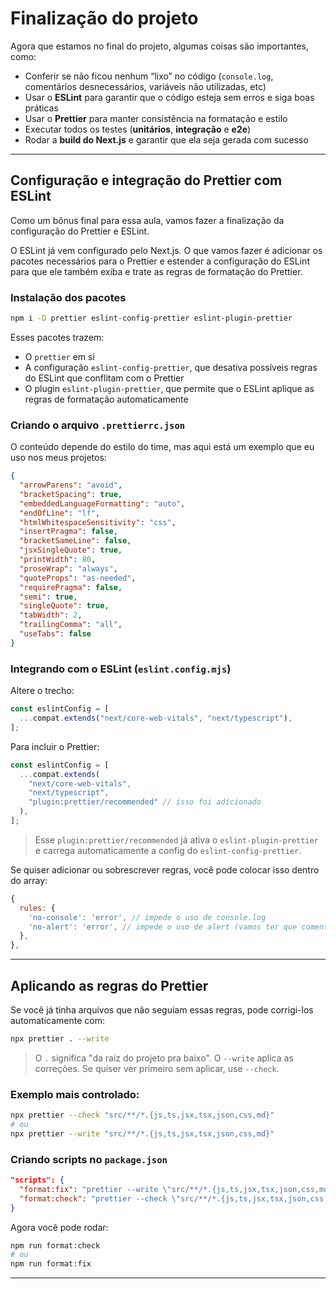 # Finalização do projeto

Agora que estamos no final do projeto, algumas coisas são importantes, como:

- Conferir se não ficou nenhum “lixo” no código (`console.log`, comentários
  desnecessários, variáveis não utilizadas, etc)
- Usar o **ESLint** para garantir que o código esteja sem erros e siga boas
  práticas
- Usar o **Prettier** para manter consistência na formatação e estilo
- Executar todos os testes (**unitários**, **integração** e **e2e**)
- Rodar a **build do Next.js** e garantir que ela seja gerada com sucesso

---

## Configuração e integração do Prettier com ESLint

Como um bônus final para essa aula, vamos fazer a finalização da configuração do
Prettier e ESLint.

O ESLint já vem configurado pelo Next.js. O que vamos fazer é adicionar os
pacotes necessários para o Prettier e estender a configuração do ESLint para que
ele também exiba e trate as regras de formatação do Prettier.

### Instalação dos pacotes

```sh
npm i -D prettier eslint-config-prettier eslint-plugin-prettier
```

Esses pacotes trazem:

- O `prettier` em si
- A configuração `eslint-config-prettier`, que desativa possíveis regras do
  ESLint que conflitam com o Prettier
- O plugin `eslint-plugin-prettier`, que permite que o ESLint aplique as regras
  de formatação automaticamente

### Criando o arquivo `.prettierrc.json`

O conteúdo depende do estilo do time, mas aqui está um exemplo que eu uso nos
meus projetos:

```json
{
  "arrowParens": "avoid",
  "bracketSpacing": true,
  "embeddedLanguageFormatting": "auto",
  "endOfLine": "lf",
  "htmlWhitespaceSensitivity": "css",
  "insertPragma": false,
  "bracketSameLine": false,
  "jsxSingleQuote": true,
  "printWidth": 80,
  "proseWrap": "always",
  "quoteProps": "as-needed",
  "requirePragma": false,
  "semi": true,
  "singleQuote": true,
  "tabWidth": 2,
  "trailingComma": "all",
  "useTabs": false
}
```

### Integrando com o ESLint (`eslint.config.mjs`)

Altere o trecho:

```js
const eslintConfig = [
  ...compat.extends("next/core-web-vitals", "next/typescript"),
];
```

Para incluir o Prettier:

```js
const eslintConfig = [
  ...compat.extends(
    "next/core-web-vitals",
    "next/typescript",
    "plugin:prettier/recommended" // isso foi adicionado
  ),
];
```

> Esse `plugin:prettier/recommended` já ativa o `eslint-plugin-prettier` e
> carrega automaticamente a config do `eslint-config-prettier`.

Se quiser adicionar ou sobrescrever regras, você pode colocar isso dentro do
array:

```js
{
  rules: {
    'no-console': 'error', // impede o uso de console.log
    'no-alert': 'error', // impede o uso de alert (vamos ter que comentar isso)
  },
},
```

---

## Aplicando as regras do Prettier

Se você já tinha arquivos que não seguiam essas regras, pode corrigi-los
automaticamente com:

```sh
npx prettier . --write
```

> O `.` significa "da raiz do projeto pra baixo". O `--write` aplica as
> correções. Se quiser ver primeiro sem aplicar, use `--check`.

### Exemplo mais controlado:

```sh
npx prettier --check "src/**/*.{js,ts,jsx,tsx,json,css,md}"
# ou
npx prettier --write "src/**/*.{js,ts,jsx,tsx,json,css,md}"
```

### Criando scripts no `package.json`

```json
"scripts": {
  "format:fix": "prettier --write \"src/**/*.{js,ts,jsx,tsx,json,css,md}\"",
  "format:check": "prettier --check \"src/**/*.{js,ts,jsx,tsx,json,css,md}\""
}
```

Agora você pode rodar:

```sh
npm run format:check
# ou
npm run format:fix
```

---
